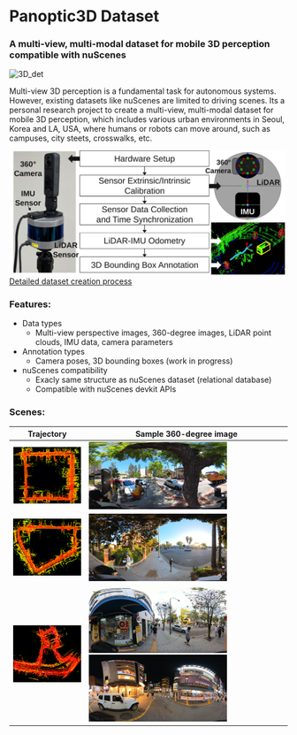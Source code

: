 # Panoptic3D Dataset

### A multi-view, multi-modal dataset for mobile 3D perception compatible with nuScenes

<img src="assets/example_3d_detection_bevdet.gif" alt="3D_det"/>

Multi-view 3D perception is a fundamental task for autonomous systems. However, existing datasets like nuScenes are limited to driving scenes. Its a personal research project to create a multi-view, multi-modal dataset for mobile 3D perception, which includes various urban environments in Seoul, Korea and LA, USA, where humans or robots can move around, such as campuses, city steets, crosswalks, etc. 

<!-- <div style="text-align: center;">
  <img src="assets/Sensor_configuration.svg" alt="dataset_creation_process" width="400"/>
</div> -->
<img src="assets/Sensor_configuration.svg" alt="dataset_creation_process" width="500"/> [Detailed dataset creation process](Dataset_creation.md)

### Features:
- Data types
  - Multi-view perspective images, 360-degree images, LiDAR point clouds, IMU data, camera parameters
- Annotation types
  - Camera poses, 3D bounding boxes (work in progress)
- nuScenes compatibility
  - Exacly same structure as nuScenes dataset (relational database)
  - Compatible with nuScenes devkit APIs

### Scenes:
| Trajectory | Sample 360-degree image |
| --- | --- |
| <img src="assets/trajectory1.png" width="150"/> | <img src="assets/scene1.png" width="250"/> |
| <img src="assets/trajectory2.png" width="150"/> | <img src="assets/scene2.png" width="250"/> |
| <img src="assets/trajectory3.png" width="150"/> | <img src="assets/scene3.png" width="250"/> <img src="assets/scene5.png" width="250"/> |